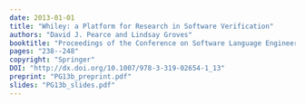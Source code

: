 ```yaml
---
date: 2013-01-01
title: "Whiley: a Platform for Research in Software Verification"
authors: "David J. Pearce and Lindsay Groves"
booktitle: "Proceedings of the Conference on Software Language Engineering (SLE)"
pages: "238--248"
copyright: "Springer"
DOI: "http://dx.doi.org/10.1007/978-3-319-02654-1_13"
preprint: "PG13b_preprint.pdf"
slides: "PG13b_slides.pdf"
---
```

